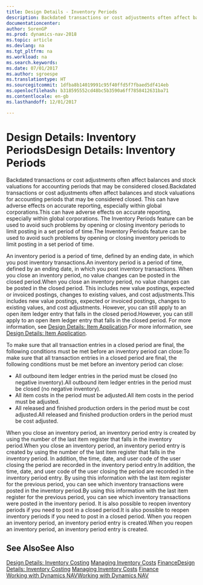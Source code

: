 ```yaml
---
title: Design Details - Inventory Periods
description: Backdated transactions or cost adjustments often affect balances and stock valuations for accounting periods that may be considered closed. This can have adverse effects on accurate reporting, especially within global corporations. The Inventory Periods feature can be used to avoid such problems by opening or closing inventory periods to limit posting in a set period of time.
documentationcenter: 
author: SorenGP
ms.prod: dynamics-nav-2018
ms.topic: article
ms.devlang: na
ms.tgt_pltfrm: na
ms.workload: na
ms.search.keywords: 
ms.date: 07/01/2017
ms.author: sgroespe
ms.translationtype: HT
ms.sourcegitcommit: 1dfba8b14019991c95f40ffd5f7fbaed5df414eb
ms.openlocfilehash: b318595552cd48bc5b3590a6ff7858412631ba71
ms.contentlocale: en-gb
ms.lasthandoff: 12/01/2017

---
```

# <a name="design-details-inventory-periods"></a><span data-ttu-id="03e18-105">Design Details: Inventory Periods</span><span class="sxs-lookup"><span data-stu-id="03e18-105">Design Details: Inventory Periods</span></span>
<span data-ttu-id="03e18-106">Backdated transactions or cost adjustments often affect balances and stock valuations for accounting periods that may be considered closed.</span><span class="sxs-lookup"><span data-stu-id="03e18-106">Backdated transactions or cost adjustments often affect balances and stock valuations for accounting periods that may be considered closed.</span></span> <span data-ttu-id="03e18-107">This can have adverse effects on accurate reporting, especially within global corporations.</span><span class="sxs-lookup"><span data-stu-id="03e18-107">This can have adverse effects on accurate reporting, especially within global corporations.</span></span> <span data-ttu-id="03e18-108">The Inventory Periods feature can be used to avoid such problems by opening or closing inventory periods to limit posting in a set period of time.</span><span class="sxs-lookup"><span data-stu-id="03e18-108">The Inventory Periods feature can be used to avoid such problems by opening or closing inventory periods to limit posting in a set period of time.</span></span>  

 <span data-ttu-id="03e18-109">An inventory period is a period of time, defined by an ending date, in which you post inventory transactions.</span><span class="sxs-lookup"><span data-stu-id="03e18-109">An inventory period is a period of time, defined by an ending date, in which you post inventory transactions.</span></span> <span data-ttu-id="03e18-110">When you close an inventory period, no value changes can be posted in the closed period.</span><span class="sxs-lookup"><span data-stu-id="03e18-110">When you close an inventory period, no value changes can be posted in the closed period.</span></span> <span data-ttu-id="03e18-111">This includes new value postings, expected or invoiced postings, changes to existing values, and cost adjustments.</span><span class="sxs-lookup"><span data-stu-id="03e18-111">This includes new value postings, expected or invoiced postings, changes to existing values, and cost adjustments.</span></span> <span data-ttu-id="03e18-112">However, you can still apply to an open item ledger entry that falls in the closed period.</span><span class="sxs-lookup"><span data-stu-id="03e18-112">However, you can still apply to an open item ledger entry that falls in the closed period.</span></span> <span data-ttu-id="03e18-113">For more information, see [Design Details: Item Application](design-details-item-application.md).</span><span class="sxs-lookup"><span data-stu-id="03e18-113">For more information, see [Design Details: Item Application](design-details-item-application.md).</span></span>  

 <span data-ttu-id="03e18-114">To make sure that all transaction entries in a closed period are final, the following conditions must be met before an inventory period can close:</span><span class="sxs-lookup"><span data-stu-id="03e18-114">To make sure that all transaction entries in a closed period are final, the following conditions must be met before an inventory period can close:</span></span>  

-   <span data-ttu-id="03e18-115">All outbound item ledger entries in the period must be closed (no negative inventory).</span><span class="sxs-lookup"><span data-stu-id="03e18-115">All outbound item ledger entries in the period must be closed (no negative inventory).</span></span>  
-   <span data-ttu-id="03e18-116">All item costs in the period must be adjusted.</span><span class="sxs-lookup"><span data-stu-id="03e18-116">All item costs in the period must be adjusted.</span></span>  
-   <span data-ttu-id="03e18-117">All released and finished production orders in the period must be cost adjusted.</span><span class="sxs-lookup"><span data-stu-id="03e18-117">All released and finished production orders in the period must be cost adjusted.</span></span>  

 <span data-ttu-id="03e18-118">When you close an inventory period, an inventory period entry is created by using the number of the last item register that falls in the inventory period.</span><span class="sxs-lookup"><span data-stu-id="03e18-118">When you close an inventory period, an inventory period entry is created by using the number of the last item register that falls in the inventory period.</span></span> <span data-ttu-id="03e18-119">In addition, the time, date, and user code of the user closing the period are recorded in the inventory period entry.</span><span class="sxs-lookup"><span data-stu-id="03e18-119">In addition, the time, date, and user code of the user closing the period are recorded in the inventory period entry.</span></span> <span data-ttu-id="03e18-120">By using this information with the last item register for the previous period, you can see which inventory transactions were posted in the inventory period.</span><span class="sxs-lookup"><span data-stu-id="03e18-120">By using this information with the last item register for the previous period, you can see which inventory transactions were posted in the inventory period.</span></span> <span data-ttu-id="03e18-121">It is also possible to reopen inventory periods if you need to post in a closed period.</span><span class="sxs-lookup"><span data-stu-id="03e18-121">It is also possible to reopen inventory periods if you need to post in a closed period.</span></span> <span data-ttu-id="03e18-122">When you reopen an inventory period, an inventory period entry is created.</span><span class="sxs-lookup"><span data-stu-id="03e18-122">When you reopen an inventory period, an inventory period entry is created.</span></span>  

## <a name="see-also"></a><span data-ttu-id="03e18-123">See Also</span><span class="sxs-lookup"><span data-stu-id="03e18-123">See Also</span></span>  
 <span data-ttu-id="03e18-124">[Design Details: Inventory Costing](design-details-inventory-costing.md) [Managing Inventory Costs](finance-manage-inventory-costs.md) [Finance](finance.md)</span><span class="sxs-lookup"><span data-stu-id="03e18-124">[Design Details: Inventory Costing](design-details-inventory-costing.md) [Managing Inventory Costs](finance-manage-inventory-costs.md) [Finance](finance.md)</span></span>  
 [<span data-ttu-id="03e18-125">Working with Dynamics NAV</span><span class="sxs-lookup"><span data-stu-id="03e18-125">Working with Dynamics NAV</span></span>](ui-work-product.md)


